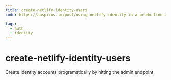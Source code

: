 ```yaml
---
title: create-netlify-identity-users
code: https://auspicus.io/post/using-netlify-identity-in-a-production-application/#abilitytocreateaccountsprogrammatically

tags: 
  - auth
  - identity
---
```


# create-netlify-identity-users

Create Identity accounts programatically by hitting the admin endpoint

